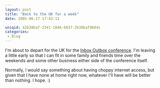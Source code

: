 ```yaml
---
layout: post
title: "Back to the UK for a week"
date: 2005-06-17 17:43:11

uniqid: 42b30baf-2341-1846-6837-2b30baf9604c
categories: 
 - Blog
---
```

<p>I'm about to depart for the UK for the <a href="http://www.inbox-outbox.com/">Inbox Outbox conference</a>.  I'm leaving a little early so that I can fit in some family and friends time over the weekends and some other business either side of the conference itself.   </p>
<p>Normally, I would say something about having choppy internet access, but given that I have none at home right now, whatever I'll have will be better than nothing.  I hope. :)  </p>
